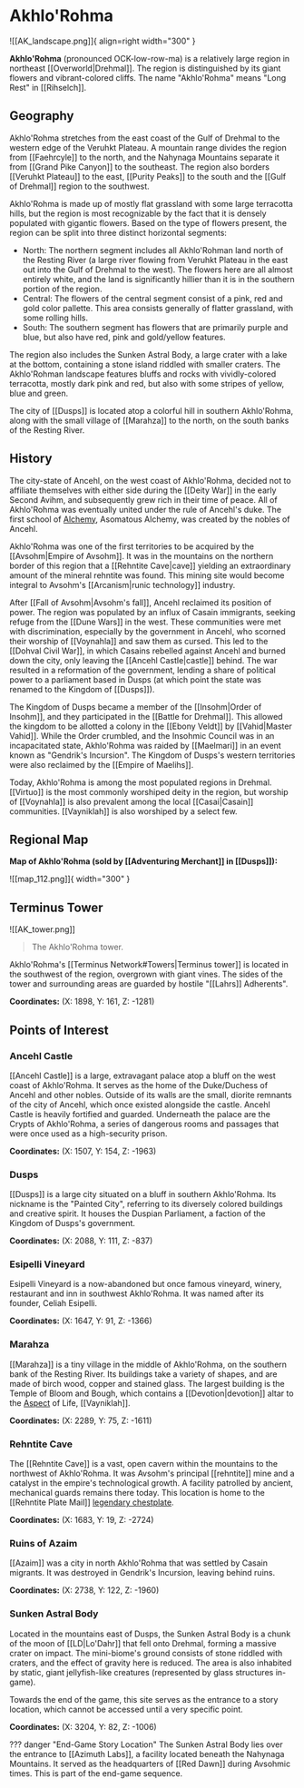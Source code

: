 # Akhlo'Rohma

![[AK_landscape.png]]{ align=right width="300" }

**Akhlo'Rohma** (pronounced OCK-low-row-ma) is a relatively large region in northeast [[Overworld|Drehmal]]. The region is distinguished by its giant flowers and vibrant-colored cliffs. The name "Akhlo'Rohma" means "Long Rest" in [[Rihselch]].

## Geography

Akhlo'Rohma stretches from the east coast of the Gulf of Drehmal to the western edge of the Veruhkt Plateau. A mountain range divides the region from [[Faehrcyle]] to the north, and the Nahynaga Mountains separate it from [[Grand Pike Canyon]] to the southeast. The region also borders [[Veruhkt Plateau]] to the east, [[Purity Peaks]] to the south and the [[Gulf of Drehmal]] region to the southwest.

Akhlo'Rohma is made up of mostly flat grassland with some large terracotta hills, but the region is most recognizable by the fact that it is densely populated with gigantic flowers. Based on the type of flowers present, the region can be split into three distinct horizontal segments: 

- North: The northern segment includes all Akhlo'Rohman land north of the Resting River (a large river flowing from Veruhkt Plateau in the east out into the Gulf of Drehmal to the west). The flowers here are all almost entirely white, and the land is significantly hillier than it is in the southern portion of the region. <br>
- Central: The flowers of the central segment consist of a pink, red and gold color pallette. This area consists generally of flatter grassland, with some rolling hills. <br>
- South: The southern segment has flowers that are primarily purple and blue, but also have red, pink and gold/yellow features. <br>

The region also includes the Sunken Astral Body, a large crater with a lake at the bottom, containing a stone island riddled with smaller craters. The Akhlo'Rohman landscape features bluffs and rocks with vividly-colored terracotta, mostly dark pink and red, but also with some stripes of yellow, blue and green.

The city of [[Dusps]] is located atop a colorful hill in southern Akhlo'Rohma, along with the small village of [[Marahza]] to the north, on the south banks of the Resting River. 

## History

The city-state of Ancehl, on the west coast of Akhlo'Rohma, decided not to affiliate themselves with either side during the [[Deity War]] in the early Second Avihm, and subsequently grew rich in their time of peace. All of Akhlo'Rohma was eventually united under the rule of Ancehl's duke. The first school of [Alchemy](Alchemy.md), Asomatous Alchemy, was created by the nobles of Ancehl.

Akhlo'Rohma was one of the first territories to be acquired by the [[Avsohm|Empire of Avsohm]]. It was in the mountains on the northern border of this region that a [[Rehntite Cave|cave]] yielding an extraordinary amount of the mineral rehntite was found. This mining site would become integral to Avsohm's [[Arcanism|runic technology]] industry.

After [[Fall of Avsohm|Avsohm's fall]], Ancehl reclaimed its position of power. The region was populated by an influx of Casain immigrants, seeking refuge from the [[Dune Wars]] in the west. These communities were met with discrimination, especially by the government in Ancehl, who scorned their worship of [[Voynahla]] and saw them as cursed. This led to the [[Dohval Civil War]], in which Casains rebelled against Ancehl and burned down the city, only leaving the [[Ancehl Castle|castle]] behind. The war resulted in a reformation of the government, lending a share of political power to a parliament based in Dusps (at which point the state was renamed to the Kingdom of [[Dusps]]).

The Kingdom of Dusps became a member of the [[Insohm|Order of Insohm]], and they participated in the [[Battle for Drehmal]]. This allowed the kingdom to be allotted a colony in the [[Ebony Veldt]] by [[Vahid|Master Vahid]]. While the Order crumbled, and the Insohmic Council was in an incapacitated state, Akhlo'Rohma was raided by [[Maelmari]] in an event known as "Gendrik's Incursion". The Kingdom of Dusps's western territories were also reclaimed by the [[Empire of Maelihs]].

Today, Akhlo'Rohma is among the most populated regions in Drehmal. [[Virtuo]] is the most commonly worshiped deity in the region, but worship of [[Voynahla]] is also prevalent among the local [[Casai|Casain]] communities. [[Vayniklah]] is also worshiped by a select few.

## Regional Map

**Map of Akhlo'Rohma (sold by [[Adventuring Merchant]] in [[Dusps]]):**

![[map_112.png]]{ width="300" }

## Terminus Tower

![[AK_tower.png]]
> The Akhlo'Rohma tower.

Akhlo'Rohma's [[Terminus Network#Towers|Terminus tower]] is located in the southwest of the region, overgrown with giant vines. The sides of the tower and surrounding areas are guarded by hostile "[[Lahrs]] Adherents".

**Coordinates:** (X: 1898, Y: 161, Z: -1281)

## Points of Interest

### Ancehl Castle

[[Ancehl Castle]] is a large, extravagant palace atop a bluff on the west coast of Akhlo'Rohma. It serves as the home of the Duke/Duchess of Ancehl and other nobles. Outside of its walls are the small, diorite remnants of the city of Ancehl, which once existed alongside the castle. Ancehl Castle is heavily fortified and guarded. Underneath the palace are the Crypts of Akhlo'Rohma, a series of dangerous rooms and passages that were once used as a high-security prison.

**Coordinates:** (X: 1507, Y: 154, Z: -1963)

### Dusps

[[Dusps]] is a large city situated on a bluff in southern Akhlo'Rohma. Its nickname is the "Painted City", referring to its diversely colored buildings and creative spirit. It houses the Duspian Parliament, a faction of the Kingdom of Dusps's government.

**Coordinates:** (X: 2088, Y: 111, Z: -837)

### Esipelli Vineyard

Esipelli Vineyard is a now-abandoned but once famous vineyard, winery, restaurant and inn in southwest Akhlo'Rohma. It was named after its founder, Celiah Esipelli.

**Coordinates:** (X: 1647, Y: 91, Z: -1366)

### Marahza

[[Marahza]] is a tiny village in the middle of Akhlo'Rohma, on the southern bank of the Resting River. Its buildings take a variety of shapes, and are made of birch wood, copper and stained glass. The largest building is the Temple of Bloom and Bough, which contains a [[Devotion|devotion]] altar to the [Aspect](/Lore/Higher_Beings/Aspects/) of Life, [[Vayniklah]].

**Coordinates:** (X: 2289, Y: 75, Z: -1611)

### Rehntite Cave

The [[Rehntite Cave]] is a vast, open cavern within the mountains to the northwest of Akhlo'Rohma. It was Avsohm's principal [[rehntite]] mine and a catalyst in the empire's technological growth. A facility patrolled by ancient, mechanical guards remains there today. This location is home to the [[Rehntite Plate Mail]] [legendary chestplate](/Items/Legendary_Items/).

**Coordinates:** (X: 1683, Y: 19, Z: -2724)

### Ruins of Azaim

[[Azaim]] was a city in north Akhlo'Rohma that was settled by Casain migrants. It was destroyed in Gendrik's Incursion, leaving behind ruins.

**Coordinates:** (X: 2738, Y: 122, Z: -1960)

### Sunken Astral Body

Located in the mountains east of Dusps, the Sunken Astral Body is a chunk of the moon of [[LD|Lo'Dahr]] that fell onto Drehmal, forming a massive crater on impact. The mini-biome's ground consists of stone riddled with craters, and the effect of gravity here is reduced. The area is also inhabited by static, giant jellyfish-like creatures (represented by glass structures in-game).

Towards the end of the game, this site serves as the entrance to a story location, which cannot be accessed until a very specific point.

**Coordinates:** (X: 3204, Y: 82, Z: -1006)

??? danger "End-Game Story Location"
    The Sunken Astral Body lies over the entrance to [[Azimuth Labs]], a facility located beneath the Nahynaga Mountains. It served as the headquarters of [[Red Dawn]] during Avsohmic times. This is part of the end-game sequence.
    